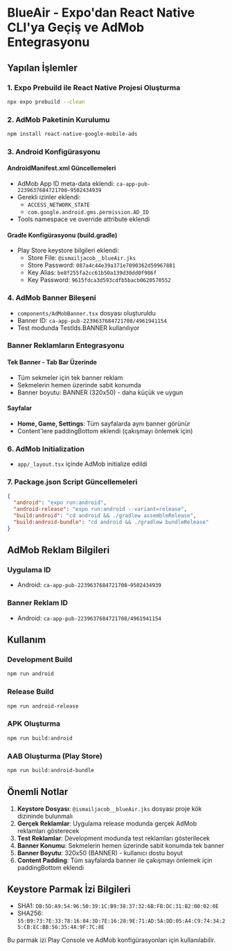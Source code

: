 # BlueAir - Expo'dan React Native CLI'ya Geçiş ve AdMob Entegrasyonu

## Yapılan İşlemler

### 1. Expo Prebuild ile React Native Projesi Oluşturma
```bash
npx expo prebuild --clean
```

### 2. AdMob Paketinin Kurulumu
```bash
npm install react-native-google-mobile-ads
```

### 3. Android Konfigürasyonu

#### AndroidManifest.xml Güncellemeleri
- AdMob App ID meta-data eklendi: `ca-app-pub-2239637684721708~9502434939`
- Gerekli izinler eklendi:
  - `ACCESS_NETWORK_STATE`
  - `com.google.android.gms.permission.AD_ID`
- Tools namespace ve override attribute eklendi

#### Gradle Konfigürasyonu (build.gradle)
- Play Store keystore bilgileri eklendi:
  - Store File: `@ismailjacob__blueAir.jks`
  - Store Password: `087a4c44e39a371e7090362d59967881`
  - Key Alias: `be8f255fa2cc61b50a139d30dd0f986f`
  - Key Password: `9615fdca3d593cdfb5bacb0620570552`

### 4. AdMob Banner Bileşeni
- `components/AdMobBanner.tsx` dosyası oluşturuldu
- Banner ID: `ca-app-pub-2239637684721708/4961941154`
- Test modunda TestIds.BANNER kullanılıyor

### Banner Reklamların Entegrasyonu

#### Tek Banner - Tab Bar Üzerinde
- Tüm sekmeler için tek banner reklam
- Sekmelerin hemen üzerinde sabit konumda
- Banner boyutu: BANNER (320x50) - daha küçük ve uygun

#### Sayfalar
- **Home, Game, Settings**: Tüm sayfalarda aynı banner görünür
- Content'lere paddingBottom eklendi (çakışmayı önlemek için)

### 6. AdMob Initialization
- `app/_layout.tsx` içinde AdMob initialize edildi

### 7. Package.json Script Güncellemeleri
```json
{
  "android": "expo run:android",
  "android-release": "expo run:android --variant=release",
  "build:android": "cd android && ./gradlew assembleRelease",
  "build:android-bundle": "cd android && ./gradlew bundleRelease"
}
```

## AdMob Reklam Bilgileri

### Uygulama ID
- Android: `ca-app-pub-2239637684721708~9502434939`

### Banner Reklam ID
- Android: `ca-app-pub-2239637684721708/4961941154`

## Kullanım

### Development Build
```bash
npm run android
```

### Release Build
```bash
npm run android-release
```

### APK Oluşturma
```bash
npm run build:android
```

### AAB Oluşturma (Play Store)
```bash
npm run build:android-bundle
```

## Önemli Notlar

1. **Keystore Dosyası**: `@ismailjacob__blueAir.jks` dosyası proje kök dizininde bulunmalı
2. **Gerçek Reklamlar**: Uygulama release modunda gerçek AdMob reklamları gösterecek
3. **Test Reklamlar**: Development modunda test reklamları gösterilecek
4. **Banner Konumu**: Sekmelerin hemen üzerinde sabit konumda tek banner
5. **Banner Boyutu**: 320x50 (BANNER) - kullanıcı dostu boyut
6. **Content Padding**: Tüm sayfalarda banner ile çakışmayı önlemek için paddingBottom eklendi

## Keystore Parmak İzi Bilgileri
- SHA1: `DB:5D:A9:54:96:50:39:1C:B9:38:37:32:6B:FB:DC:31:B2:00:02:0E`
- SHA256: `55:B9:73:7E:33:78:16:84:3D:7E:16:28:9E:71:AD:5A:DD:05:A4:C9:74:34:25:CB:EC:BB:56:35:4A:9F:7C:8E`

Bu parmak izi Play Console ve AdMob konfigürasyonları için kullanılabilir.
